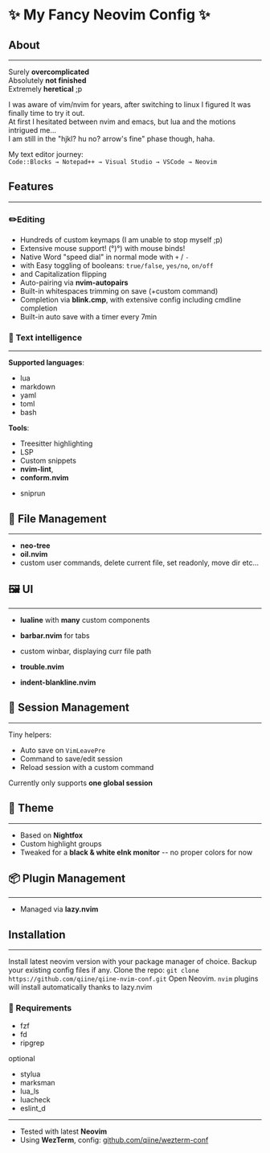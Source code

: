 
# ✨ My Fancy Neovim Config ✨


## About 
---
Surely     **overcomplicated**  
Absolutely **not finished**  
Extremely  **heretical** ;p

I was aware of vim/nvim for years, after switching to linux I figured It was  
finally time to try it out.  
At first I hesitated between nvim and emacs, but lua and the motions intrigued me...  
I am still in the "hjkl? hu no? arrow's fine" phase though, haha.  

My text editor journey:  
`Code::Blocks → Notepad++ → Visual Studio → VSCode → Neovim`


## Features
---
### ✏️Editing
- Hundreds of custom keymaps (I am unable to stop myself ;p)  
- Extensive mouse support! (°)°) with mouse binds! 
- Native Word "speed dial" in normal mode with `+` / `-`  
- with Easy toggling of booleans: `true/false`, `yes/no`, `on/off`  
- and Capitalization flipping  
- Auto-pairing via **nvim-autopairs**  
- Built-in whitespaces trimming on save (+custom command)  
- Completion via **blink.cmp**, with extensive config including cmdline 
  completion
- Built-in auto save with a timer every 7min


### 🧠 Text intelligence
---
**Supported languages**:
- lua  
- markdown  
- yaml  
- toml
- bash

**Tools**:
- Treesitter highlighting  
- LSP  
- Custom snippets  
- **nvim-lint**, 
- **conform.nvim**  
* sniprun


## 📂 File Management
---
- **neo-tree**  
- **oil.nvim**  
- custom user commands, delete current file, set readonly, move dir etc...


## 🖼 UI
---
- **lualine** with **many** custom components  
- **barbar.nvim** for tabs  
- custom winbar, displaying curr file path

- **trouble.nvim**  
- **indent-blankline.nvim**


## 💾 Session Management
---
Tiny helpers:
- Auto save on `VimLeavePre`  
- Command to save/edit session  
- Reload session with a custom command

Currently only supports **one global session**


## 🎨 Theme
---
- Based on **Nightfox**  
- Custom highlight groups  
- Tweaked for a **black & white eInk monitor** -- no proper colors for now


## 📦 Plugin Management
---
- Managed via **lazy.nvim**


## Installation
---
Install latest neovim version with your package manager of choice.
Backup your existing config files if any.
Clone the repo:
`git clone https://github.com/qiine/qiine-nvim-conf.git`
Open Neovim.
`nvim`
plugins will install automatically thanks to lazy.nvim

### 🧪 Requirements
* fzf
* fd
* ripgrep

optional
- stylua
- marksman
- lua_ls
- luacheck
- eslint_d



---

- Tested with latest **Neovim**  
- Using **WezTerm**, config: [github.com/qiine/wezterm-conf](https://github.com/qiine/wezterm-conf)

